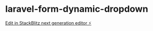 # laravel-form-dynamic-dropdown

[Edit in StackBlitz next generation editor ⚡️](https://stackblitz.com/~/github.com/Ali-Sid/laravel-form-dynamic-dropdown)
